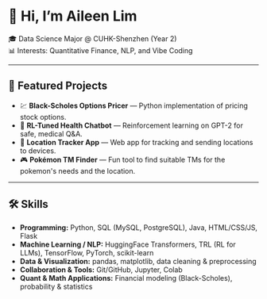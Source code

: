 # 👋 Hi, I’m Aileen Lim  

🎓 Data Science Major @ CUHK-Shenzhen (Year 2)  
📊 Interests: Quantitative Finance, NLP, and Vibe Coding 

---

## 🚀 Featured Projects  
- 💹 **Black-Scholes Options Pricer** — Python implementation of pricing stock options.  
- 🤖 **RL-Tuned Health Chatbot** — Reinforcement learning on GPT-2 for safe, medical Q&A.  
- 📍 **Location Tracker App** — Web app for tracking and sending locations to devices.  
- 🎮 **Pokémon TM Finder** — Fun tool to find suitable TMs for the pokemon's needs and the location. 

---
## 🛠️ Skills  
- **Programming:** Python, SQL (MySQL, PostgreSQL), Java, HTML/CSS/JS, Flask  
- **Machine Learning / NLP:** HuggingFace Transformers, TRL (RL for LLMs), TensorFlow, PyTorch, scikit-learn  
- **Data & Visualization:** pandas, matplotlib, data cleaning & preprocessing  
- **Collaboration & Tools:** Git/GitHub, Jupyter, Colab  
- **Quant & Math Applications:** Financial modeling (Black-Scholes), probability & statistics


